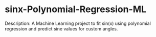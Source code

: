 # sinx-Polynomial-Regression-ML
Description: A Machine Learning project to fit sin(x) using polynomial regression and predict sine values for custom angles.
